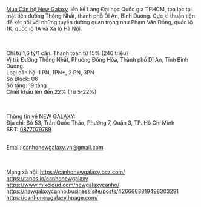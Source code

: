<a href="https://canhonewgalaxy.vn/">Mua Căn hộ New Galaxy</a> liền kề Làng Đại học Quốc gia TPHCM, tọa lạc tại mặt tiền đường Thống Nhất, thành phố Dĩ An, Bình Dương. Cực kì thuận tiện để kết nối với những tuyến đường quan trọng như Phạm Văn Đồng, quốc lộ 1K, quốc lộ 1A và Xa lộ Hà Nội.

<br><br>Chỉ từ 1,6 tỷ/1 căn. Thanh toán từ 15% (240 triệu)
<br>Vị trí: Đường Thống Nhất, Phường Đông Hòa, Thành phố Dĩ An, Tỉnh Bình Dương.
<br>Loại căn hộ: 1 PN, 1PN+, 2 PN, 3PN
<br>Số Block: 06
<br>Số tầng: 19 tầng
<br>Chiết khấu lên đến 22% (Từ 5-22%)

<br><br>Thông tin về NEW GALAXY:
<br>Địa chỉ: Số 53, Trần Quốc Thảo, Phường 7, Quận 3, TP. Hồ Chí Minh
<br>SĐT: <a href="0877079789">0877079789</a>

<br>Email: <a href="canhonewgalaxy.vn@gmail.com">canhonewgalaxy.vn@gmail.com</a>

<br><br>Mạng xã hội:
https://canhonewgalaxy.bcz.com/
https://tapas.io/canhonewgalaxy
https://www.mixcloud.com/newgalaxycanho/
https://newgalaxycanho.business.site/posts/4266668819498303291
https://canhonewgalaxy.hpage.com/


